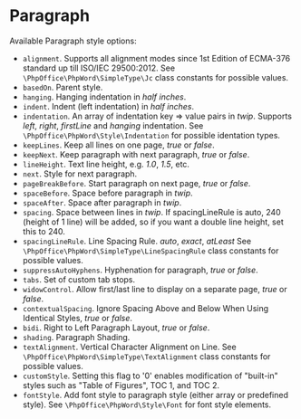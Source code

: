 # Paragraph

Available Paragraph style options:

- ``alignment``. Supports all alignment modes since 1st Edition of ECMA-376 standard up till ISO/IEC 29500:2012.
   See ``\PhpOffice\PhpWord\SimpleType\Jc`` class constants for possible values.
- ``basedOn``. Parent style.
- ``hanging``. Hanging indentation in *half inches*.
- ``indent``. Indent (left indentation) in *half inches*.
- ``indentation``. An array of indentation key => value pairs in *twip*. Supports *left*, *right*, *firstLine* and *hanging* indentation.
   See ``\PhpOffice\PhpWord\Style\Indentation`` for possible identation types.
- ``keepLines``. Keep all lines on one page, *true* or *false*.
- ``keepNext``. Keep paragraph with next paragraph, *true* or *false*.
- ``lineHeight``. Text line height, e.g. *1.0*, *1.5*, etc.
- ``next``. Style for next paragraph.
- ``pageBreakBefore``. Start paragraph on next page, *true* or *false*.
- ``spaceBefore``. Space before paragraph in *twip*.
- ``spaceAfter``. Space after paragraph in *twip*.
- ``spacing``. Space between lines in *twip*. If spacingLineRule is auto, 240 (height of 1 line) will be added, so if you want a double line height, set this to 240.
- ``spacingLineRule``. Line Spacing Rule. *auto*, *exact*, *atLeast*
   See ``\PhpOffice\PhpWord\SimpleType\LineSpacingRule`` class constants for possible values.
- ``suppressAutoHyphens``. Hyphenation for paragraph, *true* or *false*.
- ``tabs``. Set of custom tab stops.
- ``widowControl``. Allow first/last line to display on a separate page, *true* or *false*.
- ``contextualSpacing``. Ignore Spacing Above and Below When Using Identical Styles, *true* or *false*.
- ``bidi``. Right to Left Paragraph Layout, *true* or *false*.
- ``shading``. Paragraph Shading.
- ``textAlignment``. Vertical Character Alignment on Line.
   See ``\PhpOffice\PhpWord\SimpleType\TextAlignment`` class constants for possible values.
- ``customStyle``. Setting this flag to '0' enables modification of "built-in" styles such as "Table of Figures", TOC 1, and TOC 2.
- ``fontStyle``. Add font style to paragraph style (either array or predefined style). See ``\PhpOffice\PhpWord\Style\Font`` for font style elements.